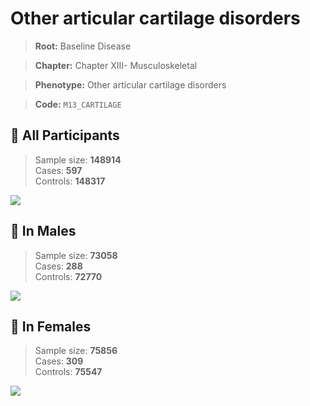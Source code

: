# Other articular cartilage disorders

> **Root:** Baseline Disease  

> **Chapter:** Chapter XIII- Musculoskeletal  

> **Phenotype:** Other articular cartilage disorders  

> **Code:** `M13_CARTILAGE`

## 🧪 All Participants  
> Sample size: **148914**  
> Cases: **597**  
> Controls: **148317**
<img src="/Disease/Figures/ALL/Incidence/M13_CARTILAGE.png"/>
<CsvTable src="/Disease_Data/ALL/Incidence/COX_M13_CARTILAGE.csv" label="🔍 View full results" />

## 👨 In Males  
> Sample size: **73058**  
> Cases: **288**  
> Controls: **72770**
<img src="/Disease/Figures/Male/Incidence/M13_CARTILAGE.png"/>
<CsvTable src="/Disease_Data/Male/Incidence/COX_M13_CARTILAGE.csv" label="🔍 View full results" />

## 👩 In Females  
> Sample size: **75856**  
> Cases: **309**  
> Controls: **75547**
<img src="/Disease/Figures/Female/Incidence/M13_CARTILAGE.png"/>
<CsvTable src="/Disease_Data/Female/Incidence/COX_M13_CARTILAGE.csv" label="🔍 View full results" />
